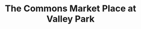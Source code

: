 ---
title: "The Commons Market Place at Valley Park"
url: /hurricane/the-commons-market-place-at-valley-park/
shop: Supermarkt
---